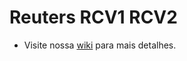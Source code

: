 # Reuters RCV1 RCV2

* Visite nossa [wiki](https://github.com/Machine-Learning-FGA/reuters_rcv1_rcv2/wiki) para mais detalhes.
